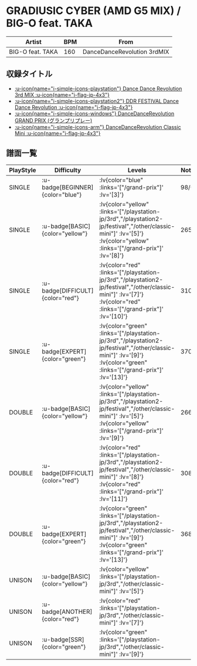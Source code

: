 # GRADIUSIC CYBER (AMD G5 MIX) / BIG-O feat. TAKA

|Artist|BPM|From|
|------|---|----|
|BIG-O feat. TAKA|160|DanceDanceRevolution 3rdMIX|

## 収録タイトル

- [ :u-icon{name="i-simple-icons-playstation"} Dance Dance Revolution 3rd MIX :u-icon{name="i-flag-jp-4x3"} ](/playstation-jp/3rd)
- [ :u-icon{name="i-simple-icons-playstation2"} DDR FESTIVAL Dance Dance Revolution :u-icon{name="i-flag-jp-4x3"} ](/playstation2-jp/festival)
- [ :u-icon{name="i-simple-icons-windows"} DanceDanceRevolution GRAND PRIX (グランプリプレー)](/grand-prix)
- [ :u-icon{name="i-simple-icons-arm"} DanceDanceRevolution Classic Mini :u-icon{name="i-flag-jp-4x3"} ](/other/classic-mini)

## 譜面一覧

|PlayStyle|Difficulty|Levels|Notes|Movie|
|---------|----------|------|-----|-----|
|SINGLE| :u-badge[BEGINNER]{color="blue"} | :lv{color="blue" :links='["/grand-prix"]' :lv='[3]'} |98/0||
|SINGLE| :u-badge[BASIC]{color="yellow"} | :lv{color="yellow" :links='["/playstation-jp/3rd","/playstation2-jp/festival","/other/classic-mini"]' :lv='[5]'}  :lv{color="yellow" :links='["/grand-prix"]' :lv='[8]'} |265/0||
|SINGLE| :u-badge[DIFFICULT]{color="red"} | :lv{color="red" :links='["/playstation-jp/3rd","/playstation2-jp/festival","/other/classic-mini"]' :lv='[7]'}  :lv{color="red" :links='["/grand-prix"]' :lv='[10]'} |310/0||
|SINGLE| :u-badge[EXPERT]{color="green"} | :lv{color="green" :links='["/playstation-jp/3rd","/playstation2-jp/festival","/other/classic-mini"]' :lv='[9]'}  :lv{color="green" :links='["/grand-prix"]' :lv='[13]'} |370/0||
|DOUBLE| :u-badge[BASIC]{color="yellow"} | :lv{color="yellow" :links='["/playstation-jp/3rd","/playstation2-jp/festival","/other/classic-mini"]' :lv='[5]'}  :lv{color="yellow" :links='["/grand-prix"]' :lv='[9]'} |266/0||
|DOUBLE| :u-badge[DIFFICULT]{color="red"} | :lv{color="red" :links='["/playstation-jp/3rd","/playstation2-jp/festival","/other/classic-mini"]' :lv='[8]'}  :lv{color="red" :links='["/grand-prix"]' :lv='[11]'} |308/0||
|DOUBLE| :u-badge[EXPERT]{color="green"} | :lv{color="green" :links='["/playstation-jp/3rd","/playstation2-jp/festival","/other/classic-mini"]' :lv='[9]'}  :lv{color="green" :links='["/grand-prix"]' :lv='[13]'} |368/0||
|UNISON| :u-badge[BASIC]{color="yellow"} | :lv{color="yellow" :links='["/playstation-jp/3rd","/other/classic-mini"]' :lv='[5]'} |||
|UNISON| :u-badge[ANOTHER]{color="red"} | :lv{color="red" :links='["/playstation-jp/3rd","/other/classic-mini"]' :lv='[7]'} |||
|UNISON| :u-badge[SSR]{color="green"} | :lv{color="green" :links='["/playstation-jp/3rd","/other/classic-mini"]' :lv='[9]'} |||
